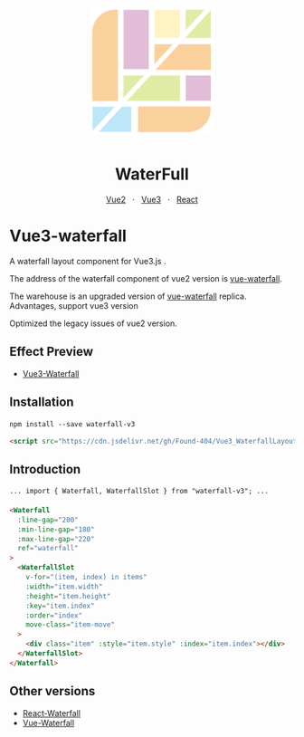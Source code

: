 <p align="center">
    <img alt="logo" src="waterFullLogo.png"  style="margin-bottom: 10px;">
</p>

<h1 align="center">WaterFull</h1>
<p align="center">
  <a href="https://github.com/MopTym/vue-waterfall">Vue2</a>
  &nbsp;
  ·
  &nbsp;
  <a href="https://github.com/Found-404/Vue3_WaterfallLayout">Vue3</a>
  &nbsp;
  ·
  &nbsp;
  <a href="https://github.com/Found-404/React_WaterfallLayout">React</a>
</p>

# Vue3-waterfall

A waterfall layout component for Vue3.js .

The address of the waterfall component of vue2 version is [vue-waterfall](https://github.com/MopTym/vue-waterfall).

The warehouse is an upgraded version of [vue-waterfall](https://github.com/MopTym/vue-waterfall) replica. Advantages, support vue3 version

Optimized the legacy issues of vue2 version.

## Effect Preview

- [Vue3-Waterfall](https://found-404.github.io/Vue3_WaterfallLayout/)

## Installation

```shell
npm install --save waterfall-v3
```

```html
<script src="https://cdn.jsdelivr.net/gh/Found-404/Vue3_WaterfallLayout@1.0.2/dist/Waterfall-Vue3.umd.js"></script>
```

## Introduction

```html
... import { Waterfall, WaterfallSlot } from "waterfall-v3"; ...

<Waterfall
  :line-gap="200"
  :min-line-gap="180"
  :max-line-gap="220"
  ref="waterfall"
>
  <WaterfallSlot
    v-for="(item, index) in items"
    :width="item.width"
    :height="item.height"
    :key="item.index"
    :order="index"
    move-class="item-move"
  >
    <div class="item" :style="item.style" :index="item.index"></div>
  </WaterfallSlot>
</Waterfall>
```

## Other versions

- [React-Waterfall](https://github.com/Found-404/React_WaterfallLayout)
- [Vue-Waterfall](https://github.com/Found-404/Vue3_WaterfallLayout)
